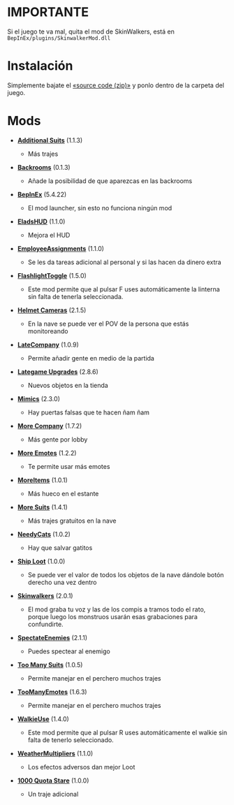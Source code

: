 
# IMPORTANTE
Si el juego te va mal, quita el mod de SkinWalkers, está en `BepInEx/plugins/SkinwalkerMod.dll`

# Instalación
Simplemente bajate el [«source code (zip)»](https://github.com/ProphetLemon/lethal-company-mods/releases/latest) y ponlo dentro de la carpeta del juego.

# Mods

- [**Additional Suits**](https://thunderstore.io/c/lethal-company/p/AlexCodesGames/AdditionalSuits/) (1.1.3)
  - Más trajes

- [**Backrooms**](https://thunderstore.io/c/lethal-company/p/Backrooms/Backrooms/) (0.1.3)
  - Añade la posibilidad de que aparezcas en las backrooms

- [**BepInEx**](https://github.com/BepInEx/BepInEx/releases/latest) (5.4.22)
  - El mod launcher, sin esto no funciona ningún mod

- [**EladsHUD**](https://thunderstore.io/c/lethal-company/p/EladNLG/EladsHUD/) (1.1.0)
  - Mejora el HUD

- [**EmployeeAssignments**](https://thunderstore.io/c/lethal-company/p/amnsoft/EmployeeAssignments/) (1.1.0)
  - Se les da tareas adicional al personal y si las hacen da dinero extra

- [**FlashlightToggle**](https://thunderstore.io/c/lethal-company/p/Renegades/FlashlightToggle/) (1.5.0)
  - Este mod permite que al pulsar F uses automáticamente la linterna sin falta de tenerla seleccionada.

- [**Helmet Cameras**](https://thunderstore.io/c/lethal-company/p/RickArg/Helmet_Cameras/) (2.1.5)
  - En la nave se puede ver el POV de la persona que estás monitoreando

- [**LateCompany**](https://thunderstore.io/c/lethal-company/p/anormaltwig/LateCompany/) (1.0.9)
  - Permite añadir gente en medio de la partida

- [**Lategame Upgrades**](https://thunderstore.io/c/lethal-company/p/malco/Lategame_Upgrades/) (2.8.6)
  - Nuevos objetos en la tienda

- [**Mimics**](https://thunderstore.io/c/lethal-company/p/x753/Mimics/) (2.3.0)
  - Hay puertas falsas que te hacen ñam ñam

- [**More Company**](https://thunderstore.io/c/lethal-company/p/notnotnotswipez/MoreCompany/) (1.7.2)
  - Más gente por lobby

- [**More Emotes**](https://thunderstore.io/c/lethal-company/p/Sligili/More_Emotes/) (1.2.2)
  - Te permite usar más emotes

- [**MoreItems**](https://thunderstore.io/c/lethal-company/p/Drakorle/MoreItems/) (1.0.1)
  - Más hueco en el estante

- [**More Suits**](https://thunderstore.io/c/lethal-company/p/x753/More_Suits/) (1.4.1)
  - Más trajes gratuitos en la nave

- [**NeedyCats**](https://thunderstore.io/c/lethal-company/p/Jordo/NeedyCats/) (1.0.2)
  - Hay que salvar gatitos

- [**Ship Loot**](https://thunderstore.io/c/lethal-company/p/tinyhoot/ShipLoot/) (1.0.0)
  - Se puede ver el valor de todos los objetos de la nave dándole botón derecho una vez dentro

- [**Skinwalkers**](https://thunderstore.io/c/lethal-company/p/RugbugRedfern/Skinwalkers/) (2.0.1)
  - El mod graba tu voz y las de los compis a tramos todo el rato, porque luego los monstruos usarán esas grabaciones para confundirte.

- [**SpectateEnemies**](https://thunderstore.io/c/lethal-company/p/AllToasters/SpectateEnemies/) (2.1.1)
  - Puedes spectear al enemigo

- [**Too Many Suits**](https://thunderstore.io/c/lethal-company/p/Verity/TooManySuits/) (1.0.5)
  - Permite manejar en el perchero muchos trajes

- [**TooManyEmotes**](https://thunderstore.io/c/lethal-company/p/FlipMods/TooManyEmotes/) (1.6.3)
  - Permite manejar en el perchero muchos trajes

- [**WalkieUse**](https://thunderstore.io/c/lethal-company/p/Renegades/WalkieUse/) (1.4.0)
  - Este mod permite que al pulsar R uses automáticamente el walkie sin falta de tenerlo seleccionado.

- [**WeatherMultipliers**](https://thunderstore.io/c/lethal-company/p/Blorb/WeatherMultipliers/) (1.1.0)
  - Los efectos adversos dan mejor Loot
  
- [**1000 Quota Stare**](https://thunderstore.io/c/lethal-company/p/ManiaBania/1000_Quota_Stare/) (1.0.0)
  - Un traje adicional